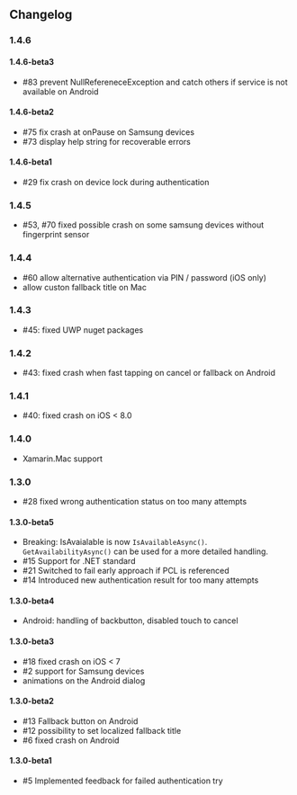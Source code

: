 ## Changelog

### 1.4.6

#### 1.4.6-beta3
- #83 prevent NullRefereneceException and catch others if service is not available on Android

#### 1.4.6-beta2
- #75 fix crash at onPause on Samsung devices
- #73 display help string for recoverable errors

#### 1.4.6-beta1
- #29 fix crash on device lock during authentication

### 1.4.5
- #53, #70 fixed possible crash on some samsung devices without fingerprint sensor

### 1.4.4
- #60 allow alternative authentication via PIN / password (iOS only)
- allow custon fallback title on Mac

### 1.4.3
- #45: fixed UWP nuget packages

### 1.4.2
- #43: fixed crash when fast tapping on cancel or fallback on Android

### 1.4.1
- #40: fixed crash on iOS &lt; 8.0

### 1.4.0
- Xamarin.Mac support	  
	  
### 1.3.0

- #28 fixed wrong authentication status on too many attempts

#### 1.3.0-beta5
- Breaking: IsAvaialable is now `IsAvailableAsync()`. `GetAvailabilityAsync()` can be used for a more detailed handling.
- #15 Support for .NET standard
- #21 Switched to fail early approach if PCL is referenced
- #14 Introduced new authentication result for too many attempts

#### 1.3.0-beta4
- Android: handling of backbutton, disabled touch to cancel

#### 1.3.0-beta3
- #18 fixed crash on iOS < 7
- #2 support for Samsung devices
- animations on the Android dialog

#### 1.3.0-beta2
- #13 Fallback button on Android
- #12 possibility to set localized fallback title
- #6 fixed crash on Android

#### 1.3.0-beta1
- #5 Implemented feedback for failed authentication try

